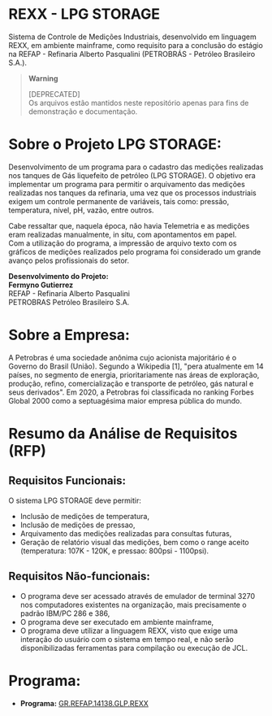 # REXX - LPG STORAGE

Sistema de Controle de Medições Industriais, desenvolvido em linguagem REXX, em ambiente mainframe, como requisito para a conclusão do estágio na REFAP - Refinaria Alberto Pasqualini (PETROBRÁS - Petróleo Brasileiro S.A.).
<br />

> **Warning**
> 
> [DEPRECATED]  
> Os arquivos estão mantidos neste repositório apenas para fins de demonstração e documentação. 

# Sobre o Projeto LPG STORAGE:

Desenvolvimento de um programa para o cadastro das medições realizadas nos tanques de Gás liquefeito de petróleo (LPG STORAGE). 
O objetivo era implementar um programa para permitir o arquivamento das medições realizadas nos tanques da refinaria, uma vez que os processos industriais exigem um controle permanente de variáveis, tais como: pressão, temperatura, nível, pH, vazão, entre outros.  

Cabe ressaltar que, naquela época, não havia Telemetria e as medições eram realizadas manualmente, in situ, com apontamentos em papel.   
Com a utilização do programa, a impressão de arquivo texto com os gráficos de medições realizados pelo programa foi considerado um grande avanço pelos profissionais do setor.

**Desenvolvimento do Projeto:**  
**Fermyno Gutierrez**  
REFAP - Refinaria Alberto Pasqualini  
PETROBRAS Petróleo Brasileiro S.A.  

# Sobre a Empresa:

A Petrobras é uma sociedade anônima cujo acionista majoritário é o Governo do Brasil (União). Segundo a Wikipedia [1], "pera atualmente em 14 países, no segmento de energia, prioritariamente nas áreas de exploração, produção, refino, comercialização e transporte de petróleo, gás natural e seus derivados". Em 2020, a Petrobras foi classificada no ranking Forbes Global 2000 como a septuagésima maior empresa pública do mundo. 

# Resumo da Análise de Requisitos (RFP)

## Requisitos Funcionais:

O sistema LPG STORAGE deve permitir:

- Inclusão de medições de temperatura,
- Inclusão de medições de pressao,
- Arquivamento das medições realizadas para consultas futuras,
- Geração de relatório visual das medições, bem como o range aceito (temperatura: 107K - 120K, e pressao: 800psi - 1100psi).

## Requisitos Não-funcionais:

- O programa deve ser acessado através de emulador de terminal 3270 nos computadores existentes na organização, mais precisamente o padrão IBM/PC 286 e 386,
- O programa deve ser executado em ambiente mainframe,
- O programa deve utilizar a linguagem REXX, visto que exige uma interação do usuário com o sistema em tempo real, e não serão disponibilizadas ferramentas para compilação ou execução de JCL.

# Programa:  
* **Programa:** [GR.REFAP.14138.GLP.REXX](src/GR.REFAP.14138.GLP.REXX)  
